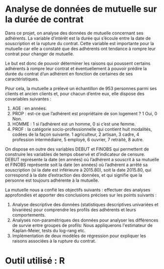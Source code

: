 # Analyse de données de mutuelle sur la durée de contrat

Dans ce projet, on analyse des données de mutuelle concernant ses adhérents. La variable d’intérêt est la durée qui s’écoule entre la date de souscription et la rupture du contrat. Cette variable est importante pour la mutuelle car elle a constaté que des adhérents ont tendance à rompre leur contrat pour changer de mutuelle. 

Le but est donc de pouvoir déterminer les raisons qui poussent certains adhérents à rompre leur contrat et éventuellement à pouvoir prédire la durée du contrat d’un adhérent en fonction de certaines de ses caractéristiques. 

Pour cela, la mutuelle a prélevé un échantillon de 953 personnes parmi ses clients et ancien clients et, pour chacun d’entre eux, elle dispose des covariables suivantes :
1. AGE : en années.
2. PROP : est-ce que l’adhérent est propriétaire de son logement ? 1 Oui, 0 Non.
3. HOMME : 1 si l’adhérent est un homme, 0 si c’est une femme.
4. PROF : la catégorie socio-professionnelle qui contient huit modalités, codées de la façon suivante.
    1 agriculteur, 2 artisan, 3 cadre, 4 profession intermédiaire, 5 employé, 6 ouvrier, 7 retraité, 8 autre.

On dispose en outre des variables DEBUT et FINOBS qui permettent de construire les variables de temps observé et d’indicateur de censure.
DEBUT représente la date (en années) où l’adhérent a souscrit à sa mutuelle et FINOBS représente soit la date (en années) où l’adhérent a arrêté sa souscription (si la date est inférieure à 2015.80), soit la date 2015.80, qui correspond à la date d’extraction des données, et qui signifie que la personne est toujours adhérente à la mutuelle.

La mutuelle nous a confié les objectifs suivants : effectuer des analyses approfondies et apporter des conclusions précises sur les points suivants :

1. Analyse descriptive des données (statistiques descriptives univariées et bivariées) pour comprendre les profils des adhérents et leurs comportements.
2. Analyses non-paramétriques des données pour analyser les différences de survie entre groupes de profils: Nous appliquerons l'estimateur de Kaplan-Meier, tests du log-rang etc. 
3. Implémentation de deux modèles de régression pour expliquer les raisons associées à la rupture du contrat.


# Outil utilisé : R
